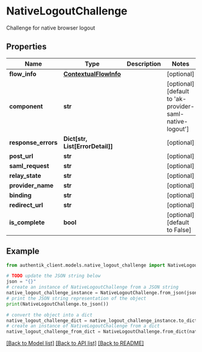# NativeLogoutChallenge

Challenge for native browser logout

## Properties

Name | Type | Description | Notes
------------ | ------------- | ------------- | -------------
**flow_info** | [**ContextualFlowInfo**](ContextualFlowInfo.md) |  | [optional] 
**component** | **str** |  | [optional] [default to 'ak-provider-saml-native-logout']
**response_errors** | **Dict[str, List[ErrorDetail]]** |  | [optional] 
**post_url** | **str** |  | [optional] 
**saml_request** | **str** |  | [optional] 
**relay_state** | **str** |  | [optional] 
**provider_name** | **str** |  | [optional] 
**binding** | **str** |  | [optional] 
**redirect_url** | **str** |  | [optional] 
**is_complete** | **bool** |  | [optional] [default to False]

## Example

```python
from authentik_client.models.native_logout_challenge import NativeLogoutChallenge

# TODO update the JSON string below
json = "{}"
# create an instance of NativeLogoutChallenge from a JSON string
native_logout_challenge_instance = NativeLogoutChallenge.from_json(json)
# print the JSON string representation of the object
print(NativeLogoutChallenge.to_json())

# convert the object into a dict
native_logout_challenge_dict = native_logout_challenge_instance.to_dict()
# create an instance of NativeLogoutChallenge from a dict
native_logout_challenge_from_dict = NativeLogoutChallenge.from_dict(native_logout_challenge_dict)
```
[[Back to Model list]](../README.md#documentation-for-models) [[Back to API list]](../README.md#documentation-for-api-endpoints) [[Back to README]](../README.md)


